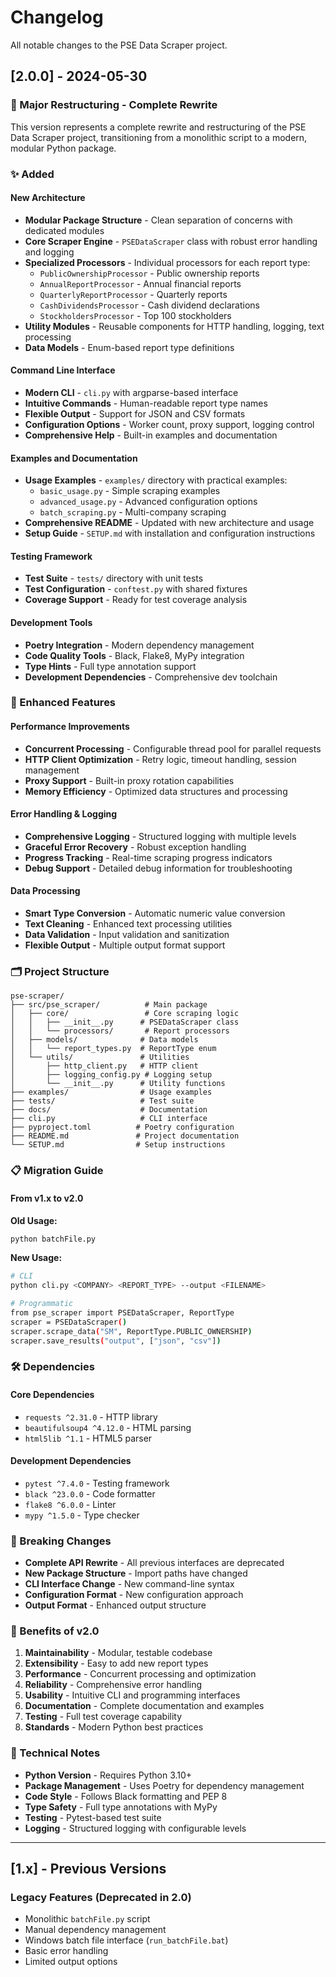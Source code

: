 # Changelog

All notable changes to the PSE Data Scraper project.

## [2.0.0] - 2024-05-30

### 🚀 Major Restructuring - Complete Rewrite

This version represents a complete rewrite and restructuring of the PSE Data Scraper project, transitioning from a monolithic script to a modern, modular Python package.

### ✨ Added

#### **New Architecture**
- **Modular Package Structure** - Clean separation of concerns with dedicated modules
- **Core Scraper Engine** - `PSEDataScraper` class with robust error handling and logging
- **Specialized Processors** - Individual processors for each report type:
  - `PublicOwnershipProcessor` - Public ownership reports
  - `AnnualReportProcessor` - Annual financial reports  
  - `QuarterlyReportProcessor` - Quarterly reports
  - `CashDividendsProcessor` - Cash dividend declarations
  - `StockholdersProcessor` - Top 100 stockholders
- **Utility Modules** - Reusable components for HTTP handling, logging, text processing
- **Data Models** - Enum-based report type definitions

#### **Command Line Interface**
- **Modern CLI** - `cli.py` with argparse-based interface
- **Intuitive Commands** - Human-readable report type names
- **Flexible Output** - Support for JSON and CSV formats
- **Configuration Options** - Worker count, proxy support, logging control
- **Comprehensive Help** - Built-in examples and documentation

#### **Examples and Documentation**
- **Usage Examples** - `examples/` directory with practical examples:
  - `basic_usage.py` - Simple scraping examples
  - `advanced_usage.py` - Advanced configuration options  
  - `batch_scraping.py` - Multi-company scraping
- **Comprehensive README** - Updated with new architecture and usage
- **Setup Guide** - `SETUP.md` with installation and configuration instructions

#### **Testing Framework**
- **Test Suite** - `tests/` directory with unit tests
- **Test Configuration** - `conftest.py` with shared fixtures
- **Coverage Support** - Ready for test coverage analysis

#### **Development Tools**
- **Poetry Integration** - Modern dependency management
- **Code Quality Tools** - Black, Flake8, MyPy integration
- **Type Hints** - Full type annotation support
- **Development Dependencies** - Comprehensive dev toolchain

### 🔧 Enhanced Features

#### **Performance Improvements**
- **Concurrent Processing** - Configurable thread pool for parallel requests
- **HTTP Client Optimization** - Retry logic, timeout handling, session management
- **Proxy Support** - Built-in proxy rotation capabilities
- **Memory Efficiency** - Optimized data structures and processing

#### **Error Handling & Logging**
- **Comprehensive Logging** - Structured logging with multiple levels
- **Graceful Error Recovery** - Robust exception handling
- **Progress Tracking** - Real-time scraping progress indicators
- **Debug Support** - Detailed debug information for troubleshooting

#### **Data Processing**
- **Smart Type Conversion** - Automatic numeric value conversion
- **Text Cleaning** - Enhanced text processing utilities
- **Data Validation** - Input validation and sanitization
- **Flexible Output** - Multiple output format support

### 🗂️ Project Structure

```
pse-scraper/
├── src/pse_scraper/          # Main package
│   ├── core/                 # Core scraping logic
│   │   ├── __init__.py      # PSEDataScraper class
│   │   └── processors/       # Report processors
│   ├── models/              # Data models
│   │   └── report_types.py  # ReportType enum
│   └── utils/               # Utilities
│       ├── http_client.py   # HTTP client
│       ├── logging_config.py # Logging setup
│       └── __init__.py      # Utility functions
├── examples/                # Usage examples
├── tests/                   # Test suite
├── docs/                    # Documentation
├── cli.py                   # CLI interface
├── pyproject.toml          # Poetry configuration
├── README.md               # Project documentation
└── SETUP.md                # Setup instructions
```

### 📋 Migration Guide

#### **From v1.x to v2.0**

**Old Usage:**
```bash
python batchFile.py
```

**New Usage:**
```bash
# CLI
python cli.py <COMPANY> <REPORT_TYPE> --output <FILENAME>

# Programmatic
from pse_scraper import PSEDataScraper, ReportType
scraper = PSEDataScraper()
scraper.scrape_data("SM", ReportType.PUBLIC_OWNERSHIP)
scraper.save_results("output", ["json", "csv"])
```

### 🛠️ Dependencies

#### **Core Dependencies**
- `requests ^2.31.0` - HTTP library
- `beautifulsoup4 ^4.12.0` - HTML parsing
- `html5lib ^1.1` - HTML5 parser

#### **Development Dependencies**  
- `pytest ^7.4.0` - Testing framework
- `black ^23.0.0` - Code formatter
- `flake8 ^6.0.0` - Linter
- `mypy ^1.5.0` - Type checker

### 🔄 Breaking Changes

- **Complete API Rewrite** - All previous interfaces are deprecated
- **New Package Structure** - Import paths have changed
- **CLI Interface Change** - New command-line syntax
- **Configuration Format** - New configuration approach
- **Output Format** - Enhanced output structure

### 🎯 Benefits of v2.0

1. **Maintainability** - Modular, testable codebase
2. **Extensibility** - Easy to add new report types
3. **Performance** - Concurrent processing and optimization
4. **Reliability** - Comprehensive error handling
5. **Usability** - Intuitive CLI and programming interfaces
6. **Documentation** - Complete documentation and examples
7. **Testing** - Full test coverage capability
8. **Standards** - Modern Python best practices

### 📝 Technical Notes

- **Python Version** - Requires Python 3.10+
- **Package Management** - Uses Poetry for dependency management
- **Code Style** - Follows Black formatting and PEP 8
- **Type Safety** - Full type annotations with MyPy
- **Testing** - Pytest-based test suite
- **Logging** - Structured logging with configurable levels

---

## [1.x] - Previous Versions

### Legacy Features (Deprecated in 2.0)
- Monolithic `batchFile.py` script
- Manual dependency management
- Windows batch file interface (`run_batchFile.bat`)
- Basic error handling
- Limited output options
